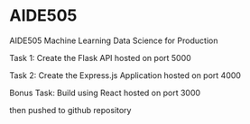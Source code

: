 # AIDE505
AIDE505 Machine Learning Data Science for Production

Task 1: Create the Flask API
hosted on port 5000

Task 2: Create the Express.js Application
hosted on port 4000

Bonus Task: Build using React
hosted on port 3000

then pushed to github repository
